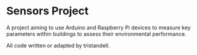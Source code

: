 # Sensors Project

A project aiming to use Arduino and Raspberry Pi devices to measure key parameters within buildings to assess their environmental performance. 

All code written or adapted by tristandell.

